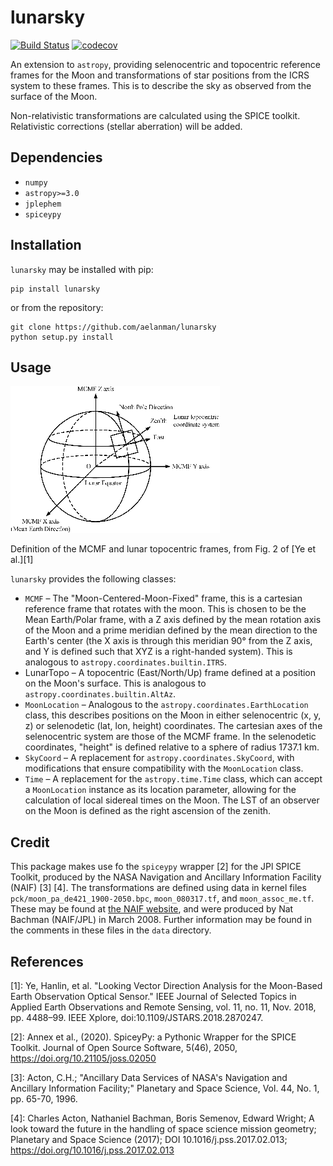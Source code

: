 # lunarsky


[![Build Status](https://github.com/aelanman/lunarsky/actions/workflows/testsuite.yaml/badge.svg)](https://github.com/aelanman/lunarsky/actions)
[![codecov](https://codecov.io/gh/aelanman/lunarsky/branch/master/graph/badge.svg)](https://codecov.io/gh/aelanman/lunarsky)


An extension to `astropy`, providing selenocentric and topocentric reference frames
for the Moon and transformations of star positions from the ICRS system to these
frames. This is to describe the sky as observed from the surface of the Moon.

Non-relativistic transformations are calculated using the SPICE toolkit. Relativistic
corrections (stellar aberration) will be added.


## Dependencies
* `numpy`
* `astropy>=3.0`
* `jplephem`
* `spiceypy`

## Installation

`lunarsky` may be installed with pip:

```
pip install lunarsky
```

or from the repository:
```
git clone https://github.com/aelanman/lunarsky
python setup.py install
```

## Usage

![mcmf_coords](./docs/figure.png)

Definition of the MCMF and lunar topocentric frames, from Fig. 2 of [Ye et al.][1]

`lunarsky` provides the following classes:

* `MCMF` – The "Moon-Centered-Moon-Fixed" frame, this is a cartesian reference frame that rotates
with the moon. This is chosen to be the Mean Earth/Polar frame, with a Z axis defined by the mean rotation axis of the Moon and a prime meridian defined by the mean direction to the Earth's center (the X axis is through this meridian 90° from the Z axis, and Y is defined such that XYZ is a right-handed system). This is analogous to `astropy.coordinates.builtin.ITRS`.
* LunarTopo – A topocentric (East/North/Up) frame defined at a position on the Moon's surface. This is analogous to `astropy.coordinates.builtin.AltAz`.
* `MoonLocation` – Analogous to the `astropy.coordinates.EarthLocation` class, this describes
positions on the Moon in either selenocentric (x, y, z) or selenodetic (lat, lon, height) coordinates.
The cartesian axes of the selenocentric system are those of the MCMF frame. In the selenodetic coordinates, "height" is defined relative to a sphere of radius 1737.1 km.
* `SkyCoord` – A replacement for `astropy.coordinates.SkyCoord`, with modifications that ensure compatibility with the `MoonLocation` class.
* `Time` – A replacement for the `astropy.time.Time` class, which can accept a `MoonLocation` instance as its location parameter, allowing for the calculation of local sidereal times on the Moon. The LST of an observer on the Moon is defined as the right ascension of the zenith.


## Credit

This package makes use fo the ``spiceypy`` wrapper [2] for the JPl SPICE Toolkit, produced by the NASA Navigation and Ancillary Information Facility (NAIF) [3] [4]. The transformations are defined using data in kernel files ``pck/moon_pa_de421_1900-2050.bpc``, ``moon_080317.tf``, and ``moon_assoc_me.tf``. These may be found at [the NAIF website](https://naif.jpl.nasa.gov/pub/naif/generic_kernels), and were produced by Nat Bachman (NAIF/JPL) in March 2008. Further information may be found in the comments in these files in the `data` directory.

## References
[1]: Ye, Hanlin, et al. "Looking Vector Direction Analysis for the Moon-Based Earth Observation Optical Sensor." IEEE Journal of Selected Topics in Applied Earth Observations and Remote Sensing, vol. 11, no. 11, Nov. 2018, pp. 4488–99. IEEE Xplore, doi:10.1109/JSTARS.2018.2870247.

[2]: Annex et al., (2020). SpiceyPy: a Pythonic Wrapper for the SPICE Toolkit. Journal of Open Source Software, 5(46), 2050, https://doi.org/10.21105/joss.02050

[3]: Acton, C.H.; "Ancillary Data Services of NASA's Navigation and Ancillary Information Facility;" Planetary and Space Science, Vol. 44, No. 1, pp. 65-70, 1996.

[4]: Charles Acton, Nathaniel Bachman, Boris Semenov, Edward Wright; A look toward the future in the handling of space science mission geometry; Planetary and Space Science (2017); DOI 10.1016/j.pss.2017.02.013; https://doi.org/10.1016/j.pss.2017.02.013
